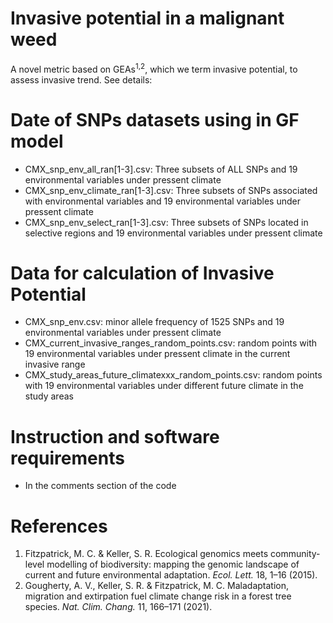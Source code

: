 # Invasive potential in a malignant weed
A novel metric based on GEAs<sup>1</sup><sup>,</sup><sup>2</sup>, which we term invasive potential, to assess invasive trend.
See details:

# Date of SNPs datasets using in GF model
- CMX_snp_env_all_ran[1-3].csv: Three subsets of ALL SNPs and 19 environmental variables under pressent climate
- CMX_snp_env_climate_ran[1-3].csv: Three subsets of SNPs associated with environmental variables and 19 environmental variables under pressent climate
- CMX_snp_env_select_ran[1-3].csv: Three subsets of SNPs located in selective regions and 19 environmental variables under pressent climate
# Data for calculation of Invasive Potential
- CMX_snp_env.csv: minor allele frequency of 1525 SNPs and 19 environmental variables under pressent climate
- CMX_current_invasive_ranges_random_points.csv: random points with 19 environmental variables under pressent climate in the current invasive range
- CMX_study_areas_future_climatexxx_random_points.csv: random points with 19 environmental variables under different future climate in the study areas
# Instruction and software requirements
- In the comments section of the code
# References
1. Fitzpatrick, M. C. & Keller, S. R. Ecological genomics meets community-level modelling of biodiversity: mapping the genomic landscape of current and future environmental adaptation. *Ecol. Lett.* 18, 1–16 (2015).
2. Gougherty, A. V., Keller, S. R. & Fitzpatrick, M. C. Maladaptation, migration and extirpation fuel climate change risk in a forest tree species. *Nat. Clim. Chang.* 11, 166–171 (2021).

